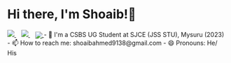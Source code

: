 <h1> Hi there, I'm Shoaib!🙌</h1>



<a href="https://www.linkedin.com/in/https://www.linkedin.com/in/shoaib-ahmed-s-990b301a9/">
  <img src="https://img.shields.io/badge/linkedin-%230077B5.svg?&style=for-the-badge&logo=linkedin&logoColor=white" />
</a>&nbsp;&nbsp;

<a href="mailto:shoaibahmed9138@gmail.com">
  <img src="https://img.shields.io/badge/email me-%23D14836.svg?&style=for-the-badge&logo=gmail&logoColor=white" />
</a>&nbsp;&nbsp;
<a href="https://github.com/shoaibahmed9138">
  <img align="center" src="https://github-readme-stats.vercel.app/api/top-langs/?username=shoaibahmed9138&theme=dark&hide=makefile,C&layout=compact" />
</a>
- 🔭 I'm a CSBS UG Student at SJCE (JSS STU), Mysuru (2023)
- 📫 How to reach me: shoaibahmed9138@gmail.com
- 😄 Pronouns: He/ His


